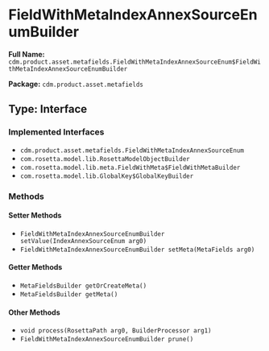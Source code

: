 # FieldWithMetaIndexAnnexSourceEnumBuilder

**Full Name:** `cdm.product.asset.metafields.FieldWithMetaIndexAnnexSourceEnum$FieldWithMetaIndexAnnexSourceEnumBuilder`

**Package:** `cdm.product.asset.metafields`

## Type: Interface

### Implemented Interfaces

- `cdm.product.asset.metafields.FieldWithMetaIndexAnnexSourceEnum`
- `com.rosetta.model.lib.RosettaModelObjectBuilder`
- `com.rosetta.model.lib.meta.FieldWithMeta$FieldWithMetaBuilder`
- `com.rosetta.model.lib.GlobalKey$GlobalKeyBuilder`

### Methods

#### Setter Methods

- `FieldWithMetaIndexAnnexSourceEnumBuilder setValue(IndexAnnexSourceEnum arg0)`
- `FieldWithMetaIndexAnnexSourceEnumBuilder setMeta(MetaFields arg0)`

#### Getter Methods

- `MetaFieldsBuilder getOrCreateMeta()`
- `MetaFieldsBuilder getMeta()`

#### Other Methods

- `void process(RosettaPath arg0, BuilderProcessor arg1)`
- `FieldWithMetaIndexAnnexSourceEnumBuilder prune()`

